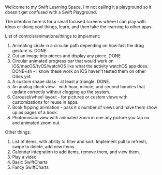 Wellcome to my Swift Learning Space. I'm not calling it a playground so it doesn't get confused with a Swift Playground.

The intention here is for a small focused screens where I can play with ideas or doing cool things, learn, and then take the learning to other apps. 

List of controls/animations/things to implement:

1) Animating circle in a circular path depending on how fast the drag gesture is. DONE.
2) Cut an image into pieces and display any piece. DONE.
3) Circular animated progress bar that would work on iOS/macOS/tvOS/watchOS like what the activity watchOS app does. DONE-ish - I know these work on iOS haven't tested them on other OSes yet.
4) A custom shape class - at least a triangle. DONE.
5) An analog clock view - with hour, minute, and second handles that update correctly without clogging up the system.
6) Carousel/wheel layout - for pictures or custom views with customizations for reuse in apps.
7) Book flipping animation - pass it x number of views and have them show up as pages of a book.
8) Photomosaic view with animated zoom in one any picture you tap on and animated zoom out.

Other things:
1) List of items, with ability to filter and sort. Implement pull to refresh, swipe to delete, add new items.
2) Calendar integration to add items, remove them, and view them.
3) Play a video.
4) Basic SwiftCharts
5) Fancy SwiftCharts
